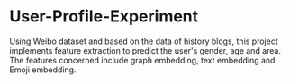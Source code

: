 # User-Profile-Experiment
Using Weibo dataset and based on the data of history blogs, this project implements feature extraction to predict the user's gender, age and area. The features concerned include graph embedding, text embedding and Emoji embedding.
